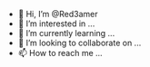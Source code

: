 - 👋 Hi, I’m @Red3amer
- 👀 I’m interested in ...
- 🌱 I’m currently learning ...
- 💞️ I’m looking to collaborate on ...
- 📫 How to reach me ...

<!---
Red3amer/Red3amer is a ✨ special ✨ repository because its `README.md` (this file) appears on your GitHub profile.
You can click the Preview link to take a look at your changes.
--->
